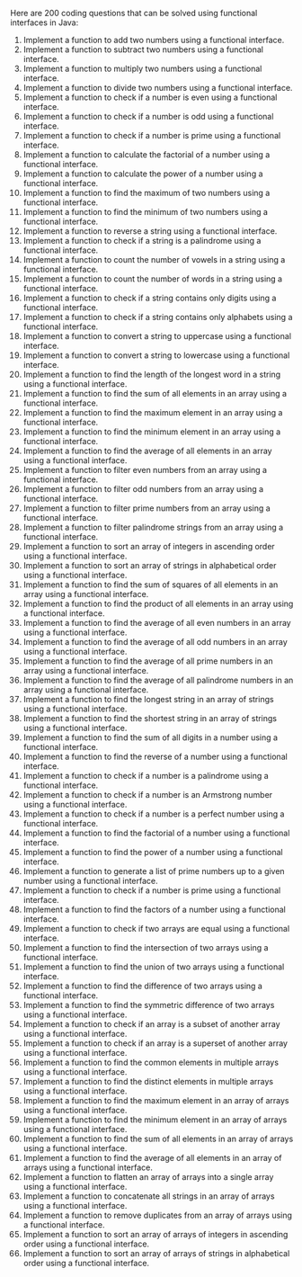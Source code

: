 Here are 200 coding questions that can be solved using functional interfaces in Java:

1. Implement a function to add two numbers using a functional interface.
2. Implement a function to subtract two numbers using a functional interface.
3. Implement a function to multiply two numbers using a functional interface.
4. Implement a function to divide two numbers using a functional interface.
5. Implement a function to check if a number is even using a functional interface.
6. Implement a function to check if a number is odd using a functional interface.
7. Implement a function to check if a number is prime using a functional interface.
8. Implement a function to calculate the factorial of a number using a functional interface.
9. Implement a function to calculate the power of a number using a functional interface.
10. Implement a function to find the maximum of two numbers using a functional interface.
11. Implement a function to find the minimum of two numbers using a functional interface.
12. Implement a function to reverse a string using a functional interface.
13. Implement a function to check if a string is a palindrome using a functional interface.
14. Implement a function to count the number of vowels in a string using a functional interface.
15. Implement a function to count the number of words in a string using a functional interface.
16. Implement a function to check if a string contains only digits using a functional interface.
17. Implement a function to check if a string contains only alphabets using a functional interface.
18. Implement a function to convert a string to uppercase using a functional interface.
19. Implement a function to convert a string to lowercase using a functional interface.
20. Implement a function to find the length of the longest word in a string using a functional interface.
21. Implement a function to find the sum of all elements in an array using a functional interface.
22. Implement a function to find the maximum element in an array using a functional interface.
23. Implement a function to find the minimum element in an array using a functional interface.
24. Implement a function to find the average of all elements in an array using a functional interface.
25. Implement a function to filter even numbers from an array using a functional interface.
26. Implement a function to filter odd numbers from an array using a functional interface.
27. Implement a function to filter prime numbers from an array using a functional interface.
28. Implement a function to filter palindrome strings from an array using a functional interface.
29. Implement a function to sort an array of integers in ascending order using a functional interface.
30. Implement a function to sort an array of strings in alphabetical order using a functional interface.
31. Implement a function to find the sum of squares of all elements in an array using a functional interface.
32. Implement a function to find the product of all elements in an array using a functional interface.
33. Implement a function to find the average of all even numbers in an array using a functional interface.
34. Implement a function to find the average of all odd numbers in an array using a functional interface.
35. Implement a function to find the average of all prime numbers in an array using a functional interface.
36. Implement a function to find the average of all palindrome numbers in an array using a functional interface.
37. Implement a function to find the longest string in an array of strings using a functional interface.
38. Implement a function to find the shortest string in an array of strings using a functional interface.
39. Implement a function to find the sum of all digits in a number using a functional interface.
40. Implement a function to find the reverse of a number using a functional interface.
41. Implement a function to check if a number is a palindrome using a functional interface.
42. Implement a function to check if a number is an Armstrong number using a functional interface.
43. Implement a function to check if a number is a perfect number using a functional interface.
44. Implement a function to find the factorial of a number using a functional interface.
45. Implement a function to find the power of a number using a functional interface.
46. Implement a function to generate a list of prime numbers up to a given number using a functional interface.
47. Implement a function to check if a number is prime using a functional interface.
48. Implement a function to find the factors of a number using a functional interface.
49. Implement a function to check if two arrays are equal using a functional interface.
50. Implement a function to find the intersection of two arrays using a functional interface.
51. Implement a function to find the union of two arrays using a functional interface.
52. Implement a function to find the difference of two arrays using a functional interface.
53. Implement a function to find the symmetric difference of two arrays using a functional interface.
54. Implement a function to check if an array is a subset of another array using a functional interface.
55. Implement a function to check if an array is a superset of another array using a functional interface.
56. Implement a function to find the common elements in multiple arrays using a functional interface.
57. Implement a function to find the distinct elements in multiple arrays using a functional interface.
58. Implement a function to find the maximum element in an array of arrays using a functional interface.
59. Implement a function to find the minimum element in an array of arrays using a functional interface.
60. Implement a function to find the sum of all elements in an array of arrays using a functional interface.
61. Implement a function to find the average of all elements in an array of arrays using a functional interface.
62. Implement a function to flatten an array of arrays into a single array using a functional interface.
63. Implement a function to concatenate all strings in an array of arrays using a functional interface.
64. Implement a function to remove duplicates from an array of arrays using a functional interface.
65. Implement a function to sort an array of arrays of integers in ascending order using a functional interface.
66. Implement a function to sort an array of arrays of strings in alphabetical order using a functional interface.
